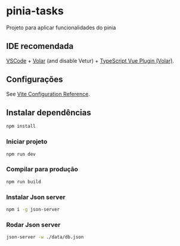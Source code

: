 # pinia-tasks

Projeto para aplicar funcionalidades do pinia

## IDE recomendada

[VSCode](https://code.visualstudio.com/) + [Volar](https://marketplace.visualstudio.com/items?itemName=Vue.volar) (and disable Vetur) + [TypeScript Vue Plugin (Volar)](https://marketplace.visualstudio.com/items?itemName=Vue.vscode-typescript-vue-plugin).

## Configurações

See [Vite Configuration Reference](https://vitejs.dev/config/).

## Instalar dependências

```sh
npm install
```

### Iniciar projeto

```sh
npm run dev
```

### Compilar para produção

```sh
npm run build
```

### Instalar Json server

```sh
npm i -g json-server
```

### Rodar Json server

```sh
json-server -w ./data/db.json
```
